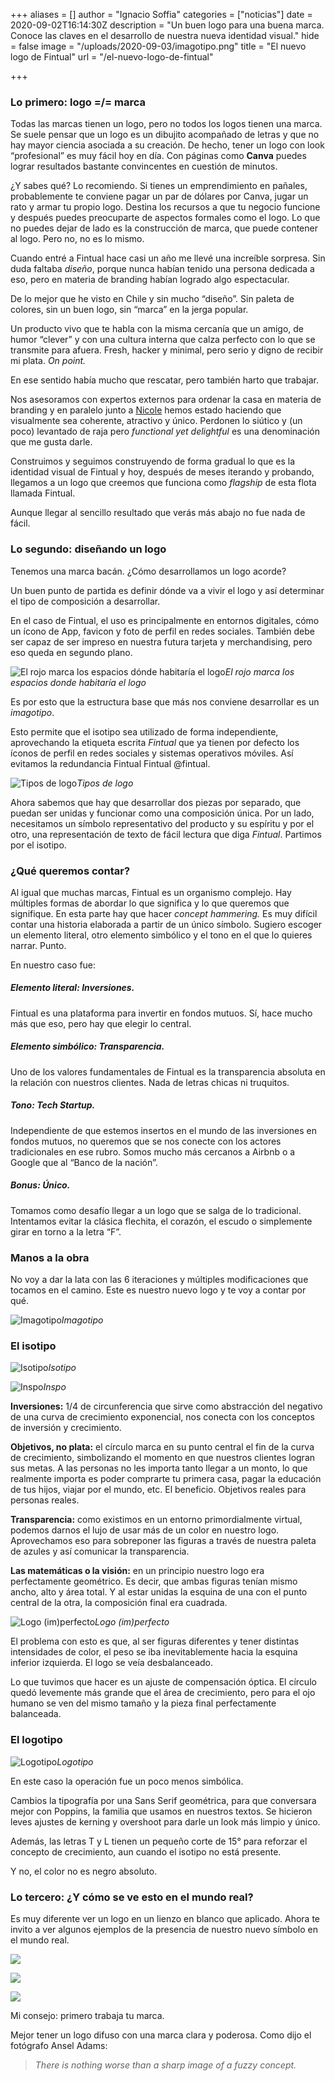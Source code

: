 +++
aliases = []
author = "Ignacio Soffia"
categories = ["noticias"]
date = 2020-09-02T16:14:30Z
description = "Un buen logo para una buena marca. Conoce las claves en el desarrollo de nuestra nueva identidad visual."
hide = false
image = "/uploads/2020-09-03/imagotipo.png"
title = "El nuevo logo de Fintual"
url = "/el-nuevo-logo-de-fintual"

+++
### Lo primero: logo =/= marca

Todas las marcas tienen un logo, pero no todos los logos tienen una marca. Se suele pensar que un logo es un dibujito acompañado de letras y que no hay mayor ciencia asociada a su creación. De hecho, tener un logo con look “profesional” es muy fácil hoy en día. Con páginas como **Canva** puedes lograr resultados bastante convincentes en cuestión de minutos.

¿Y sabes qué? Lo recomiendo. Si tienes un emprendimiento en pañales, probablemente te conviene pagar un par de dólares por Canva, jugar un rato y armar tu propio logo. Destina los recursos a que tu negocio funcione y después puedes preocuparte de aspectos formales como el logo. Lo que no puedes dejar de lado es la construcción de marca, que puede contener al logo. Pero no, no es lo mismo.

Cuando entré a Fintual hace casi un año me llevé una increíble sorpresa. Sin duda faltaba _diseño_, porque nunca habían tenido una persona dedicada a eso, pero en materia de branding habían logrado algo espectacular.

De lo mejor que he visto en Chile y sin mucho “diseño”. Sin paleta de colores, sin un buen logo, sin “marca” en la jerga popular.

Un producto vivo que te habla con la misma cercanía que un amigo, de humor “clever” y con una cultura interna que calza perfecto con lo que se transmite para afuera. Fresh, hacker y minimal, pero serio y digno de recibir mi plata. _On point._

En ese sentido había mucho que rescatar, pero también harto que trabajar.

Nos asesoramos con expertos externos para ordenar la casa en materia de branding y en paralelo junto a [Nicole](https://medium.com/u/a3161dce33d9?source=post_page-----4242d6250402----------------------) hemos estado haciendo que visualmente sea coherente, atractivo y único. Perdonen lo siútico y (un poco) levantado de raja pero _functional yet delightful_ es una denominación que me gusta darle.

Construimos y seguimos construyendo de forma gradual lo que es la identidad visual de Fintual y hoy, después de meses iterando y probando, llegamos a un logo que creemos que funciona como _flagship_ de esta flota llamada Fintual.

Aunque llegar al sencillo resultado que verás más abajo no fue nada de fácil.

### Lo segundo: diseñando un logo

Tenemos una marca bacán. ¿Cómo desarrollamos un logo acorde?

Un buen punto de partida es definir dónde va a vivir el logo y así determinar el tipo de composición a desarrollar.

En el caso de Fintual, el uso es principalmente en entornos digitales, cómo un ícono de App, favicon y foto de perfil en redes sociales. También debe ser capaz de ser impreso en nuestra futura tarjeta y merchandising, pero eso queda en segundo plano.

![El rojo marca los espacios dónde habitaría el logo](/uploads/2020-09-02/dondeviveellogo.png)_El rojo marca los espacios donde habitaría el logo_

Es por esto que la estructura base que más nos conviene desarrollar es un _imagotipo_.

Esto permite que el isotipo sea utilizado de forma independiente, aprovechando la etiqueta escrita _Fintual_ que ya tienen por defecto los íconos de perfil en redes sociales y sistemas operativos móviles. Así evitamos la redundancia Fintual Fintual @fintual.

![Tipos de logo](/uploads/2020-09-03/tiposdelogo.png)_Tipos de logo_

Ahora sabemos que hay que desarrollar dos piezas por separado, que puedan ser unidas y funcionar como una composición única. Por un lado, necesitamos un símbolo representativo del producto y su espíritu y por el otro, una representación de texto de fácil lectura que diga _Fintual_. Partimos por el isotipo.

### **¿Qué queremos contar?**

Al igual que muchas marcas, Fintual es un organismo complejo. Hay múltiples formas de abordar lo que significa y lo que queremos que signifique. En esta parte hay que hacer _concept hammering._ Es muy difícil contar una historia elaborada a partir de un único símbolo. Sugiero escoger un elemento literal, otro elemento simbólico y el tono en el que lo quieres narrar. Punto.

En nuestro caso fue:

##### Elemento literal: **Inversiones.**

Fintual es una plataforma para invertir en fondos mutuos. Sí, hace mucho más que eso, pero hay que elegir lo central.

##### Elemento simbólico: **Transparencia.**

Uno de los valores fundamentales de Fintual es la transparencia absoluta en la relación con nuestros clientes. Nada de letras chicas ni truquitos.

##### Tono: **Tech Startup.**

Independiente de que estemos insertos en el mundo de las inversiones en fondos mutuos, no queremos que se nos conecte con los actores tradicionales en ese rubro. Somos mucho más cercanos a Airbnb o a Google que al “Banco de la nación”.

##### Bonus: **Único.**

Tomamos como desafío llegar a un logo que se salga de lo tradicional. Intentamos evitar la clásica flechita, el corazón, el escudo o simplemente girar en torno a la letra “F”.

### **Manos a la obra**

No voy a dar la lata con las 6 iteraciones y múltiples modificaciones que tocamos en el camino. Este es nuestro nuevo logo y te voy a contar por qué.

![Imagotipo](/uploads/2020-09-03/imagotipo.png)_Imagotipo_

### **El isotipo**

![Isotipo](/uploads/2020-09-03/isotipo.png)_Isotipo_

![Inspo](/uploads/2020-09-03/inspo.gif)_Inspo_

**Inversiones:** 1/4 de circunferencia que sirve como abstracción del negativo de una curva de crecimiento exponencial, nos conecta con los conceptos de inversión y crecimiento.

**Objetivos, no plata:** el círculo marca en su punto central el fin de la curva de crecimiento, simbolizando el momento en que nuestros clientes logran sus metas. A las personas no les importa tanto llegar a un monto, lo que realmente importa es poder comprarte tu primera casa, pagar la educación de tus hijos, viajar por el mundo, etc. El beneficio. Objetivos reales para personas reales.

**Transparencia:** como existimos en un entorno primordialmente virtual, podemos darnos el lujo de usar más de un color en nuestro logo. Aprovechamos eso para sobreponer las figuras a través de nuestra paleta de azules y así comunicar la transparencia.

**Las matemáticas o la visión:** en un principio nuestro logo era perfectamente geométrico. Es decir, que ambas figuras tenían mismo ancho, alto y área total. Y al estar unidas la esquina de una con el punto central de la otra, la composición final era cuadrada.

![Logo (im)perfecto](/uploads/2020-09-03/logo-imperfecto.png)_Logo (im)perfecto_

El problema con esto es que, al ser figuras diferentes y tener distintas intensidades de color, el peso se iba inevitablemente hacia la esquina inferior izquierda. El logo se veía desbalanceado.

Lo que tuvimos que hacer es un ajuste de compensación óptica. El círculo quedó levemente más grande que el área de crecimiento, pero para el ojo humano se ven del mismo tamaño y la pieza final perfectamente balanceada.

### El logotipo

![Logotipo](/uploads/2020-09-03/logotipo.png)_Logotipo_

En este caso la operación fue un poco menos simbólica.

Cambios la tipografía por una Sans Serif geométrica, para que conversara mejor con Poppins, la familia que usamos en nuestros textos. Se hicieron leves ajustes de kerning y overshoot para darle un look más limpio y único.

Además, las letras T y L tienen un pequeño corte de 15° para reforzar el concepto de crecimiento, aun cuando el isotipo no está presente.

Y no, el color no es negro absoluto.

### Lo tercero: ¿Y cómo se ve esto en el mundo real?

Es muy diferente ver un logo en un lienzo en blanco que aplicado. Ahora te invito a ver algunos ejemplos de la presencia de nuestro nuevo símbolo en el mundo real.

![](/uploads/2020-09-03/logo-app.png)

![](/uploads/2020-09-03/logopoleras.png)

![](/uploads/2020-09-03/logo-calle.jpeg)

Mi consejo: primero trabaja tu marca. 

Mejor tener un logo difuso con una marca clara y poderosa. Como dijo el fotógrafo Ansel Adams:

> _There is nothing worse than a sharp image of a fuzzy concept._